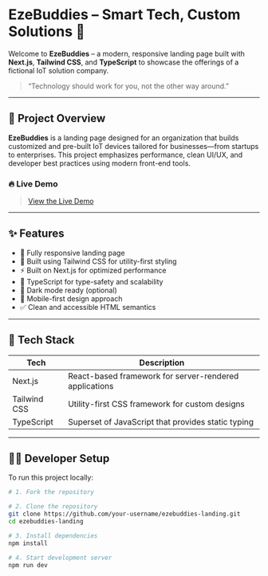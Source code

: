 # EzeBuddies – Smart Tech, Custom Solutions 🚀

Welcome to **EzeBuddies** – a modern, responsive landing page built with **Next.js**, **Tailwind CSS**, and **TypeScript** to showcase the offerings of a fictional IoT solution company.

> “Technology should work for you, not the other way around.”

---

## 📌 Project Overview

**EzeBuddies** is a landing page designed for an organization that builds customized and pre-built IoT devices tailored for businesses—from startups to enterprises. This project emphasizes performance, clean UI/UX, and developer best practices using modern front-end tools.

### 🔥 Live Demo

> [View the Live Demo](https://home-v2-two.vercel.app/)

---

## ✨ Features

- 🚀 Fully responsive landing page
- 🎨 Built using Tailwind CSS for utility-first styling
- ⚡ Built on Next.js for optimized performance
- 🔐 TypeScript for type-safety and scalability
- 🌙 Dark mode ready (optional)
- 📱 Mobile-first design approach
- ✅ Clean and accessible HTML semantics

---

## 📁 Tech Stack

| Tech          | Description                                               |
|---------------|-----------------------------------------------------------|
| Next.js       | React-based framework for server-rendered applications    |
| Tailwind CSS  | Utility-first CSS framework for custom designs            |
| TypeScript    | Superset of JavaScript that provides static typing        |

---

## 🧑‍💻 Developer Setup

To run this project locally:

```bash
# 1. Fork the repository

# 2. Clone the repository
git clone https://github.com/your-username/ezebuddies-landing.git
cd ezebuddies-landing

# 3. Install dependencies
npm install

# 4. Start development server
npm run dev

